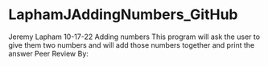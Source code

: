 # LaphamJAddingNumbers_GitHub
Jeremy Lapham 
10-17-22
Adding numbers
This program will ask the user to give them two numbers and will add those numbers together and print the answer
Peer Review By:
